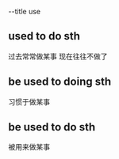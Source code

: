 --title
use

## used to do sth
过去常常做某事 现在往往不做了

## be used to doing sth
习惯于做某事

## be used to do sth
被用来做某事